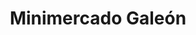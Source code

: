 ---
title: "Minimercado Galeón"
url: /valdivia/minimercado-galeon-general-baquedano/
shop: comodidad
---